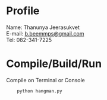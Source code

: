 # Profile
Name: Thanunya Jeerasukvet <br />
E-mail: b.beemmps@gmail.com <br />
Tel: 082-341-7225

# Compile/Build/Run
Compile on Terminal or Console
```python
	python hangman.py
``` 
